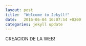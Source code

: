 ```yaml
---
layout: post
title:  "Welcome to Jekyll!"
date:   2016-06-04 16:07:54 +0200
categories: jekyll update
---
```

CREACION DE LA WEB!
